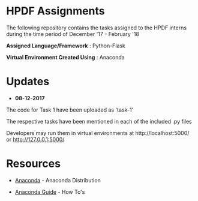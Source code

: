# HPDF Assignments
The following repository contains the tasks assigned to the HPDF interns during the time period of December '17 - February '18

**Assigned Language/Framework** : Python-Flask

**Virtual Environment Created Using** : Anaconda

# Updates

* __08-12-2017__

The code for Task 1 have been uploaded as 'task-1'

The respective tasks have been mentioned in each of the included .py files

Developers may run them in virtual environments at http://localhost:5000/ or http://127.0.0.1:5000/

# Resources

* [Anaconda](https://www.anaconda.com/distribution/) - Anaconda Distribution

* [Anaconda Guide](https://docs.anaconda.com/anaconda-cloud/user-guide/howto#use-packages) - How To's

